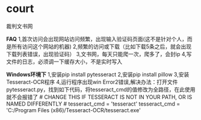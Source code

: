 # court
裁判文书网

**FAQ**
1,首次访问会出现网站访问频繁，出现输入验证码页面(这不是针对个人，而是所有访问这个网站的机器)
2,频繁的访问或下载（比如下载5条之后，就会出现下载列表错误，出现验证码）
3,文书网，每天只能爬一次，爬多了，会封ip
4,写文件的日志，必须调一下缓存大小，不是实时写入

**Windows环境下**
1,安装pip install pytesseract
2,安装pip install pillow
3,安装Tesseract-OCR程序
4,运行程序出现win Error2错误,解决办法：打开文件 pytesseract.py，找到如下代码，将tesseract_cmd的值修改为全路径，在此使用就不会报错了
    # CHANGE THIS IF TESSERACT IS NOT IN YOUR PATH, OR IS NAMED DIFFERENTLY
    # tesseract_cmd = 'tesseract'
    tesseract_cmd = 'C:/Program Files (x86)/Tesseract-OCR/tesseract.exe'
